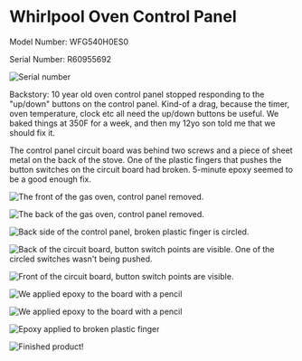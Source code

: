 # Whirlpool Oven Control Panel

Model Number:	WFG540H0ES0

Serial Number:	R60955692

![Serial number](./Oven_circuit_board/oven_serial.jpg)

Backstory: 10 year old oven control panel stopped responding to the "up/down" buttons on the control panel.  Kind-of a drag, because the timer, oven temperature, clock etc all need the up/down buttons be useful.  We baked things at 350F for a week, and then my 12yo son told me that we should fix it. 

The control panel circuit board was behind two screws and a piece of sheet metal on the back of the stove.  One of the plastic fingers that pushes the button switches on the circuit board had broken.  5-minute epoxy seemed to be a good enough fix. 
  
![The front of the gas oven, control panel removed.](./Oven_circuit_board/front.jpg)  

![The back of the gas oven, control panel removed.](./Oven_circuit_board/back.jpg)  

![Back side of the control panel, broken plastic finger is circled.](./Oven_circuit_board/broken_plastic.jpg)  

![Back of the circuit board, button switch points are visible. One of the circled switches wasn't being pushed.](./Oven_circuit_board/cb_1.jpg)         

![Front of the circuit board, button switch points are visible.](./Oven_circuit_board/cb_2.jpg)         

![We applied epoxy to the board with a pencil](./Oven_circuit_board/epoxy1.jpg)  

![We applied epoxy to the board with a pencil](./Oven_circuit_board/epoxy2.jpg)          

![Epoxy applied to broken plastic finger](./Oven_circuit_board/epoxy3.jpg)

![Finished product!](./Oven_circuit_board/finished.jpg)

